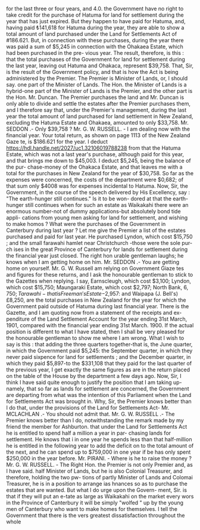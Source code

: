 for the last three or four years, and 4.0. the Government have no right to take credit for the purchase of Hatuma for land for settlement during the year that has just expired. But they happen to have paid for Hatuma, and, having paid ₺141,618 for Hatuma during the year, they are able to show a total amount of land purchased under the Land for Settlements Act of #186.621. But, in connection with these purchases, during the year there was paid a sum of $5,245 in connection with the Ohakaea Estate, which had been purchased in the pre- vious year. The result, therefore, is this : that the total purchases of the Government for land for settlement during the last year, leaving out Hatuma and Ohakaca, represent $39,758. That, Sir, is the result of the Government policy, and that is how the Act is being administered by the Premier. The Premier is Minister of Lands, or, I should say. one part of the Minister of Lands. The Hon. the Minister of Lands is a hybrid-one part of the Minister of Lands is the Premier, and the other part is the Hon. Mr. Duncan. The Premier purchases the land and Mr. Duncan is only able to divide and settle the estates after the Premier purchases them, and I therefore say that, under the Premier's management, during the last year the total amount of land purchased for land settlement in New Zealand, excluding the Hatuma Estate and Ohakaea, amounted to only $33,758. Mr. SEDDON .- Only $39,758 ? Mr. G. W. RUSSELL. - I am dealing now with the financial year. Your total return, as shown on page 1113 of the New Zealand Gaze te, is $186.621 for the year. I deduct https://hdl.handle.net/2027/uc1.32106019788238 from that the Hatuma Estate, which was not a last year's purchase, although paid for this year, and that brings me down to $45,003. I deduct $5,245, being the balance of the pur- chase-money of the Ohakaca Estate, and that leaves me with a total for the purchases in New Zealand for the year of $30,758. So far as the expenses were concerned, the costs of the department were $0,682; of that sum only $4008 was for expenses incidental to Hatuma. Now, Sir, the Government, in the course of the speech delivered by His Excellency, say : "The earth-hunger still continues." Is it to be won- dored at that the earth-hunger still continues when for such an estate as Waikakahi there were an enormous number-not of dummy applications-but absolutely bond tide appli- cations from young men asking for land for settlement, and wishing to make homos ? What were the purchases of the Government in Canterbury during last year ? Let me give the Premier a list of the estates purchased and paid for last year. He purchased Lyndon, which cost $15,750 ; and the small farawahi hamlet near Christchurch -those were the sole pur- ch ises in the great Province of Canterbury for lands for settlement during the financial year just closed. The right hon urable gentleman laughs; he knows when I am getting home on him. Mr. SEDDON .- You are getting home on yourself. Mr. G. W. Russell am relying on Government Giaze tes and figures for these returns, and I ask the honourable gentleman to stick to the Gazettes when replying. I say, Earnscleugh, which cost $3,100; Lyndon, which cost $15,750; Maungaraki Estate, which cost $2,797; North Bank, $6,750; Tarawahi- that is Freeman's Estate -$2,957: and Waipapa (J. Bell's) £8,250, are the total purchases in New Zealand for the year for which the Government paid outside of Hatuma during last financial year. There is the Gazette, and I am quoting now from a statement of the receipts and ex- penditure of the Land Settlement Account for the year ending 31st March, 1901, compared with the financial year ending 31st March. 1900. If the actual position is different to what I have stated, then I shall be very pleased for the honourable gentleman to show me where I am wrong. What I wish to say is this : that adding the three quarters together-that is, the June quarter, in which the Government paid $5,245: the September quarter, in which they never paid sixpence for land for settlements ; and the December quarter, in which they paid $5,897-to the $331,108 that they paid for the last quarter of the previous year, I get exactly the same figures as are in the return placed on the table of the House by the department a few days ago. Now, Sir, I think I have said quite enough to justify the position that I am taking up- namely, that so far as lands for settlement are concerned, the Government are departing from what was the intention of this Parliament when the Land for Settlements Act was brought in. Why, Sir, the Premier knows better than I do that, under the provisions of the Land for Settlements Act- Mr. MCLACHLAN .- You should not admit that. Mr. G. W. RUSSELL .- The Premier knows better than I do, notwithstanding the remark made by my friend the member for Ashburton. that under the Land for Settlements Act he is entitled to spend half a million a year in par- chasing lands for settlement. He knows that i in one year he spends less than that half-million he is entitled in the following year to add the deficit on to the total amount of the next, and he can spend up to $759,000 in one year if be has only spent $250,000 in the year before. Mr. PIRANI. - Where is he to raise the money ? Mr. G. W. RUSSELL. - The Right Hon. the Premier is not only Premier and, as I have said. half Minister of Lands, but he is also Colonial Treasurer, and therefore, holding the two pw- tions of partly Minister of Lands and Colomai Treasurer, he is in a position to arrange ias hnances so as to purchase the estates that are wanted. But what I do urge upon the Govern- ment, Sir. is that if they will put an e-tate as large as Waikakahi on the market every wors in the Province of Canterbury it will be simply "wolfed " up by the young men of Canterbury who want to make homes for themselves. I tell the Government that there is the vers greatest dissatisfaction throughout the whole 